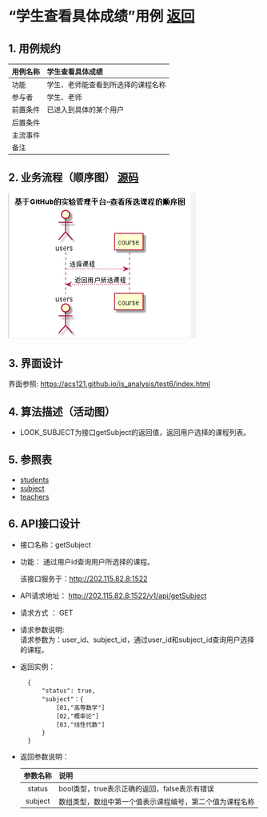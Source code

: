 # “学生查看具体成绩”用例 [返回](./README.md)
## 1. 用例规约


|用例名称|学生查看具体成绩|
|-------|:-------------|
|功能|学生、老师能查看到所选择的课程名称|
|参与者|学生、老师|
|前置条件|已进入到具体的某个用户|
|后置条件| |
|主流事件| |
|备注| |

## 2. 业务流程（顺序图） [源码](../src/watch_course.puml)
![](../images/watch_course.png) 

## 3. 界面设计
界面参照: https://acs121.github.io/is_analysis/test6/index.html

## 4. 算法描述（活动图）

  - LOOK_SUBJECT为接口getSubject的返回值，返回用户选择的课程列表。
## 5. 参照表

- [students](../数据库设计.md/#STUDENTS)
- [subject](../数据库设计.md/#SUBJECTS)
- [teachers](../数据库设计.md/#TEACHERS)
## 6. API接口设计

- 接口名称：getSubject
    
- 功能：
    通过用户id查询用户所选择的课程。
    
    该接口服务于：http://202.115.82.8:1522
    
- API请求地址： 
    http://202.115.82.8:1522/v1/api/getSubject

- 请求方式 ：
    GET  

- 请求参数说明:        
    请求参数为：user_id、subject_id，通过user_id和subject_id查询用户选择的课程。
    
- 返回实例：

        {
            "status": true,
            "subject"：{
                [01,"高等数学"]
                [02,"概率论"]
                [03,"线性代数"]
            }
        }
  
- 返回参数说明：    
 
  |参数名称|说明|
  |:---------:|:--------------------------------------------------------|      
  |status|bool类型，true表示正确的返回，false表示有错误|
  |subject|数组类型，数组中第一个值表示课程编号，第二个值为课程名称|
